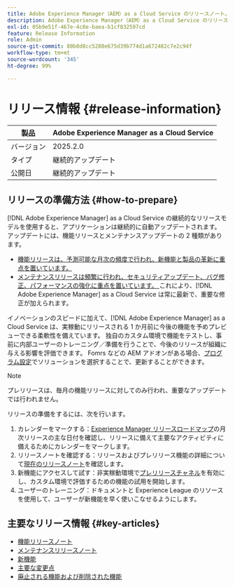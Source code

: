 ```yaml
---
title: Adobe Experience Manager（AEM）as a Cloud Service のリリースノート。
description: Adobe Experience Manager（AEM）as a Cloud Service のリリースノート。
exl-id: 05b9e51f-467e-4c8e-baea-b1cf832597cd
feature: Release Information
role: Admin
source-git-commit: 80b0d8cc5288e675d39b774d1a672482c7e2c94f
workflow-type: tm+mt
source-wordcount: '345'
ht-degree: 99%

---
```



# リリース情報 {#release-information}

| 製品 | Adobe Experience Manager as a Cloud Service |
|---|---|
| バージョン | 2025.2.0 |
| タイプ | 継続的アップデート |
| 公開日 | 継続的アップデート |

## リリースの準備方法 {#how-to-prepare}

[!DNL Adobe Experience Manager] as a Cloud Service の継続的なリリースモデルを使用すると、アプリケーションは継続的に自動アップデートされます。 アップデートには、機能リリースとメンテナンスアップデートの 2 種類があります。

* [機能リリースは、予測可能な月次の頻度で行われ、新機能と製品の革新に重点を置いています。](/help/release-notes/release-notes-cloud/release-notes-current.md)
* [メンテナンスリリースは頻繁に行われ、セキュリティアップデート、バグ修正、パフォーマンスの強化に重点を置いています。 ](/help/release-notes/maintenance/latest.md)これにより、[!DNL Adobe Experience Manager] as a Cloud Service は常に最新で、重要な修正が加えられます。

イノベーションのスピードに加えて、[!DNL Adobe Experience Manager] as a Cloud Service は、実稼動にリリースされる 1 か月前に今後の機能を予めプレビューできる柔軟性を備えています。 独自のカスタム環境で機能をテストし、事前に内部ユーザーのトレーニング／準備を行うことで、今後のリリースが組織に与える影響を評価できます。 Fomrs などの AEM アドオンがある場合、[プログラム設定](/help/implementing/cloud-manager/getting-access-to-aem-in-cloud/creating-production-programs.md)でソリューションを選択することで、更新することができます。

>[!NOTE]
>
>プレリリースは、毎月の機能リリースに対してのみ行われ、重要なアップデートでは行われません。

リリースの準備をするには、次を行います。

1. カレンダーをマークする：[Experience Manager リリースロードマップ](https://experienceleague.adobe.com/ja/docs/experience-manager-release-information/aem-release-updates/update-releases-roadmap#aem-as-cloud-service)の月次リリースの主な日付を確認し、リリースに備えて主要なアクティビティに備えるためにカレンダーをマークします。
1. リリースノートを確認する：リリースおよびプレリリース機能の詳細について[現在のリリースノート](/help/release-notes/release-notes-cloud/release-notes-current.md)を確認します。
1. 新機能にアクセスして試す：非実稼動環境で[プレリリースチャネル](/help/release-notes/prerelease.md)を有効にし、カスタム環境で評価するための機能の試用を開始します。
1. ユーザーのトレーニング：ドキュメントと Experience League のリソースを使用して、ユーザーが新機能を早く使いこなせるようにします。

## 主要なリリース情報 {#key-articles}

* [機能リリースノート](/help/release-notes/release-notes-cloud/release-notes-current.md)
* [メンテナンスリリースノート](/help/release-notes/maintenance/latest.md)
* [新機能](what-is-new.md)
* [主要な変更点](aem-cloud-changes.md)
* [廃止される機能および削除された機能](deprecated-removed-features.md)
